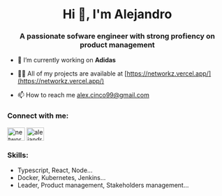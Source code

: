 <h1 align="center">Hi 👋, I'm Alejandro</h1>
<h3 align="center">A passionate sofware engineer with strong profiency on product management</h3>

- 🔭 I’m currently working on **Adidas**

- 👨‍💻 All of my projects are available at [https://networkz.vercel.app/](https://networkz.vercel.app/)

- 📫 How to reach me <a href="mailto:alex.cinco99@gmail.com">alex.cinco99@gmail.com</a>

<h3 align="left">Connect with me:</h3>
<p align="left">
<a href="https://twitter.com/networkz_" target="blank"><img align="center" src="https://raw.githubusercontent.com/rahuldkjain/github-profile-readme-generator/master/src/images/icons/Social/twitter.svg" alt="networkz_" height="30" width="40" /></a>
<a href="https://linkedin.com/in/alejandro-martin-perez-networkz" target="blank"><img align="center" src="https://raw.githubusercontent.com/rahuldkjain/github-profile-readme-generator/master/src/images/icons/Social/linked-in-alt.svg" alt="alejandro-martin-perez-networkz" height="30" width="40" /></a>
</p>

<h3 align="left">Skills:</h3>
<p>
  <ul>
    <li>Typescript, React, Node...</li>
    <li>Docker, Kubernetes, Jenkins...</li>
    <li>Leader, Product management, Stakeholders management...</li>
  </ul>
</p>
</div>
